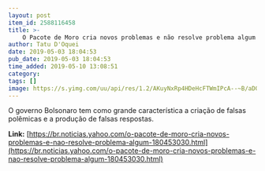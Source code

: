 ```yaml
---
layout: post
item_id: 2588116458
title: >-
    O Pacote de Moro cria novos problemas e não resolve problema algum
author: Tatu D'Oquei
date: 2019-05-03 18:04:53
pub_date: 2019-05-03 18:04:53
time_added: 2019-05-10 13:08:51
category: 
tags: []
image: https://s.yimg.com/uu/api/res/1.2/AKuyNxRp4HDeHcFTWmIPcA--~B/aD02Mjg7dz0xMjAwO3NtPTE7YXBwaWQ9eXRhY2h5b24-/https:/img.huffingtonpost.com/asset/5ccc828c2400002d01e70fbc.png
---
```


O governo Bolsonaro tem como grande característica a criação de falsas polêmicas e a produção de falsas respostas.

**Link:** [https://br.noticias.yahoo.com/o-pacote-de-moro-cria-novos-problemas-e-nao-resolve-problema-algum-180453030.html](https://br.noticias.yahoo.com/o-pacote-de-moro-cria-novos-problemas-e-nao-resolve-problema-algum-180453030.html)

